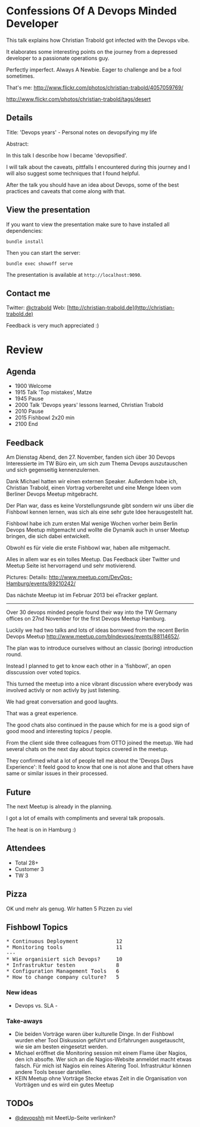 # Confessions Of A Devops Minded Developer

This talk explains how Christian Trabold got infected with the Devops vibe.

It elaborates some interesting points on the journey from a depressed developer to a passionate operations guy.

Perfectly imperfect. Always A Newbie. Eager to challenge and be a fool sometimes.

That's me: http://www.flickr.com/photos/christian-trabold/4057059769/

http://www.flickr.com/photos/christian-trabold/tags/desert


## Details

Title: 'Devops years' - Personal notes on devopsifying my life

Abstract:

In this talk I describe how I became 'devopsified'.

I will talk about the caveats, pittfalls I encountered during this
journey and I will also suggest some techniques that I found helpful.

After the talk you should have an idea about Devops, some of the best
practices and caveats that come along with that.



## View the presentation

If you want to view the presentation make sure to have installed all dependencies:

	bundle install

Then you can start the server:

	bundle exec showoff serve

The presentation is available at `http://localhost:9090`.

## Contact me

Twitter: [@ctrabold](http://twitter.com/ctrabold)
Web:     [http://christian-trabold.de](http://christian-trabold.de)

Feedback is very much appreciated :)


# Review

## Agenda

* 1900 Welcome
* 1915 Talk 'Top mistakes', Matze
* 1945 Pause
* 2000 Talk 'Devops years' lessons learned, Christian Trabold
* 2010 Pause
* 2015 Fishbowl 2x20 min
* 2100 End


## Feedback

Am Dienstag Abend, den 27. November, fanden sich über 30 Devops
Interessierte im TW Büro ein, um sich zum Thema Devops auszutauschen und
sich gegenseitig kennenzulernen.

Dank Michael hatten wir einen externen Speaker. Außerdem habe ich,
Christian Trabold, einen Vortrag vorbereitet und eine Menge Ideen vom
Berliner Devops Meetup mitgebracht.

Der Plan war, dass es keine Vorstellungsrunde gibt sondern wir uns über
die Fishbowl kennen lernen, was sich als eine sehr gute Idee
herausgestellt hat.

Fishbowl habe ich zum ersten Mal wenige Wochen vorher beim Berlin Devops Meetup mitgemacht
und wollte die Dynamik auch in unser Meetup bringen, die sich dabei entwickelt.

Obwohl es für viele die erste Fishbowl war, haben alle mitgemacht.

Alles in allem war es ein tolles Meetup. Das Feedback über Twitter und
Meetup Seite ist hervorragend und sehr motivierend.

Pictures:
Details: http://www.meetup.com/DevOps-Hamburg/events/89210242/

Das nächste Meetup ist im Februar 2013 bei eTracker geplant.

---

Over 30 devops minded people found their way into the TW Germany offices
on 27nd November for the first Devops Meetup Hamburg.

Luckily we had two talks and lots of ideas borrowed from the recent
Berlin Devops Meetup http://www.meetup.com/blndevops/events/88114652/.

The plan was to introduce ourselves without an classic (boring) introduction round.

Instead I planned to get to know each other in a 'fishbowl', an open disscussion
over voted topics.

This turned the meetup into a nice vibrant discussion where everybody
was involved activly or non activly by just listening.

We had great conversation and good laughts.

That was a great experience.

The good chats also continued in the pause which for me is a good sign of
good mood and interesting topics / people.

From the client side three colleagues from OTTO joined the meetup. We
had several chats on the next day about topics covered in the meetup.

They confirmed what a lot of people tell me about the 'Devops Days
Experience': It feeld good to know that one is not alone and that others
have same or similar issues in their processed.


## Future

The next Meetup is already in the planning.

I got a lot of emails with compliments and several talk proposals.

The heat is on in Hamburg :)


## Attendees

- Total 28+
- Customer 3
- TW 3


## Pizza

OK und mehr als genug. Wir hatten 5 Pizzen zu viel


## Fishbowl Topics

<pre>
* Continuous Deployment            12
* Monitoring tools                 11
---
* Wie organisiert sich Devops?     10
* Infrastruktur testen             8
* Configuration Management Tools   6
* How to change company culture?   5
</pre>

### New ideas

* Devops vs. SLA                   -


### Take-aways

* Die beiden Vorträge waren über kulturelle Dinge.
In der Fishbowl wurden eher Tool Diskussion geführt und Erfahrungen
ausgetauscht,  wie sie am besten eingesetzt werden.
* Michael eröffnet die Monitoring session mit einem Flame über Nagios, den
ich absofte.
Wer sich an die Nagios-Website anmeldet macht etwas falsch. Für mich ist
Nagios ein reines Altering Tool. Infrastruktur können andere Tools
besser darstellen.
* KEIN Meetup ohne Vorträge
Stecke etwas Zeit in die Organisation von Vorträgen und es wird ein
gutes Meetup


## TODOs

* [@devopshh](https://twitter.com/devopshh) mit MeetUp-Seite verlinken?

